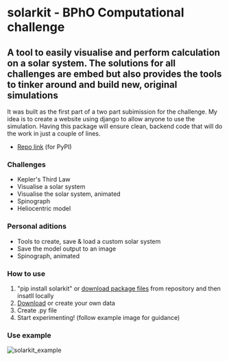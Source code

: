 # solarkit - BPhO Computational challenge
## A tool to easily visualise and perform calculation on a solar system. The solutions for all challenges are embed but also provides the tools to tinker around and build new, original simulations

It was built as the first part of a two part subimission for the challenge. My idea is to create a website using django to allow anyone to use the simulation. Having this package will ensure clean, backend code that will do the work in just a couple of lines.

* [Repo link](https://github.com/carlos-lorenzo/solarkit) (for PyPI)

### Challenges
* Kepler's Third Law
* Visualise a solar system
* Visualise the solar system, animated
* Spinograph
* Heliocentric model

### Personal aditions
* Tools to create, save & load a custom solar system
* Save the model output to an image
* Spinograph, animated

### How to use
1. "pip install solarkit" or [download package files](https://github.com/carlos-lorenzo/solarkit) from repository and then insatll locally
2. [Download](https://github.com/carlos-lorenzo/solarkit/blob/08a2d0ddc34b3abecce7789cbe7163d7d49cbd48/planet_data.csv) or create your own data
3. Create .py file
4. Start experimenting! (follow example image for guidance)

### Use example
![solarkit_example](https://user-images.githubusercontent.com/91377173/236692357-7e14751b-2e94-4a01-894f-2202fef1e30d.jpg)
